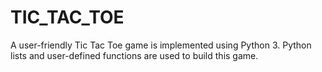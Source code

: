 # TIC_TAC_TOE
A user-friendly Tic Tac Toe game is implemented using Python 3. Python lists and user-defined functions are used to build this game.
